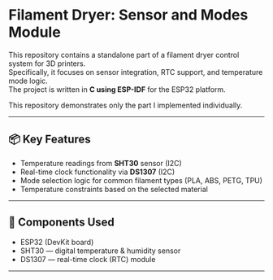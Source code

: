 # Filament Dryer: Sensor and Modes Module

This repository contains a standalone part of a filament dryer control system for 3D printers.  
Specifically, it focuses on sensor integration, RTC support, and temperature mode logic.  
The project is written in **C using ESP-IDF** for the ESP32 platform.

This repository demonstrates only the part I implemented individually.

---

## 📦 Key Features

- Temperature readings from **SHT30** sensor (I2C)
- Real-time clock functionality via **DS1307** (I2C)
- Mode selection logic for common filament types (PLA, ABS, PETG, TPU)
- Temperature constraints based on the selected material

---

## 🧰 Components Used

- ESP32 (DevKit board)
- SHT30 — digital temperature & humidity sensor
- DS1307 — real-time clock (RTC) module

---
